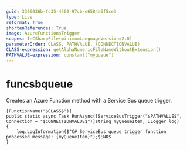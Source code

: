 ```yaml
---
guid: 3306036b-fc35-4560-97cb-e6584a5f5ce3
type: Live
reformat: True
shortenReferences: True
image: AzureFunctionsTrigger
scopes: InCSharpFile(minimumLanguageVersion=2.0)
parameterOrder: CLASS, PATHVALUE, (CONNECTIONVALUE)
CLASS-expression: getAlphaNumericFileNameWithoutExtension()
PATHVALUE-expression: constant("myqueue")
---
```


# funcsbqueue

Creates an Azure Function method with a Service Bus queue trigger.

```
[FunctionName("$CLASS$")]
public static async Task RunAsync([ServiceBusTrigger("$PATHVALUE$", Connection = "$CONNECTIONVALUE$")]string myQueueItem, ILogger log)
{
    log.LogInformation($"C# ServiceBus queue trigger function processed message: {myQueueItem}");$END$
}
```
